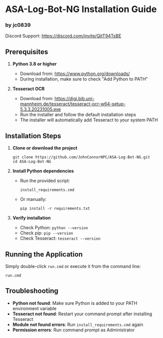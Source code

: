 # ASA-Log-Bot-NG Installation Guide
### by jc0839

Discord Support: https://discord.com/invite/QjtT94TsBE

## Prerequisites

1. **Python 3.8 or higher**
   - Download from: https://www.python.org/downloads/
   - During installation, make sure to check "Add Python to PATH"

2. **Tesseract OCR**
   - Download from: https://digi.bib.uni-mannheim.de/tesseract/tesseract-ocr-w64-setup-5.3.3.20231005.exe
   - Run the installer and follow the default installation steps
   - The installer will automatically add Tesseract to your system PATH

## Installation Steps

1. **Clone or download the project**
   ```
   git clone https://github.com/JohnConnorNPC/ASA-Log-Bot-NG.git
   cd ASA-Log-Bot-NG
   ```

2. **Install Python dependencies**
   - Run the provided script:
     ```
     install_requirements.cmd
     ```
   - Or manually:
     ```
     pip install -r requirements.txt
     ```

3. **Verify installation**
   - Check Python: `python --version`
   - Check pip: `pip --version`
   - Check Tesseract: `tesseract --version`

## Running the Application

Simply double-click `run.cmd` or execute it from the command line:
```
run.cmd
```

## Troubleshooting

- **Python not found**: Make sure Python is added to your PATH environment variable
- **Tesseract not found**: Restart your command prompt after installing Tesseract
- **Module not found errors**: Run `install_requirements.cmd` again
- **Permission errors**: Run command prompt as Administrator